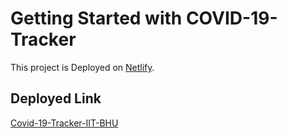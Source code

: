 # Getting Started with COVID-19-Tracker

This project is Deployed on [Netlify](https://www.netlify.com/).

## Deployed Link

[Covid-19-Tracker-IIT-BHU](https://covid-19-tracker-iit-bhu.netlify.app/)

